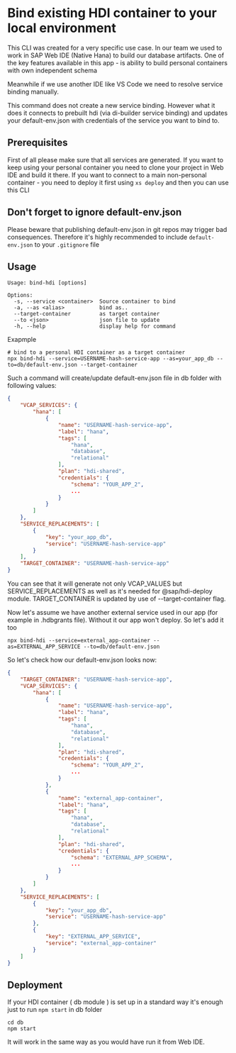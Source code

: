 # Bind existing HDI container to your local environment

This CLI was created for a very specific use case. In our team we used to work in SAP Web IDE (Native Hana) to build our database artifacts. One of the key features available in this app - is ability to build personal containers with own independent schema

Meanwhile if we use another IDE like VS Code we need to resolve service binding manually.

This command does not create a new service binding. However what it does it connects to prebuilt hdi (via di-builder service binding) and updates your default-env.json with credentials of the service you want to bind to.

## Prerequisites
First of all please make sure that all services are generated. If you want to keep using your personal container you need to clone your project in Web IDE and build it there. If you want to connect to a main non-personal container - you need to deploy it first using `xs deploy` and then you can use this CLI

## Don't forget to ignore default-env.json
Please beware that publishing default-env.json in git repos may trigger bad consequences. Therefore it's highly recommended to include `default-env.json` to your `.gitignore` file

## Usage
```
Usage: bind-hdi [options]

Options:
  -s, --service <container>  Source container to bind
  -a, --as <alias>           bind as..
  --target-container         as target container
  --to <json>                json file to update
  -h, --help                 display help for command
```

Exapmple
```
# bind to a personal HDI container as a target container
npx bind-hdi --service=USERNAME-hash-service-app --as=your_app_db --to=db/default-env.json --target-container
```
Such a command will create/update default-env.json file in db folder with following values:
```json
{
	"VCAP_SERVICES": {
		"hana": [
			{
				"name": "USERNAME-hash-service-app",
				"label": "hana",
				"tags": [
					"hana",
					"database",
					"relational"
				],
				"plan": "hdi-shared",
				"credentials": {
					"schema": "YOUR_APP_2",
                    ...					
				}
			}
		]
	},
	"SERVICE_REPLACEMENTS": [
		{
			"key": "your_app_db",
			"service": "USERNAME-hash-service-app"
		}
	],
	"TARGET_CONTAINER": "USERNAME-hash-service-app"
}
```

You can see that it will generate not only VCAP_VALUES but SERVICE_REPLACEMENTS as well as it's needed for @sap/hdi-deploy module. TARGET_CONTAINER is updated by use of --target-container flag.

Now let's assume we have another external service used in our app (for example in .hdbgrants file). Without it our app won't deploy. So let's add it too 

```
npx bind-hdi --service=external_app-container --as=EXTERNAL_APP_SERVICE --to=db/default-env.json
```

So let's check how our default-env.json looks now:
```json
{
	"TARGET_CONTAINER": "USERNAME-hash-service-app",
	"VCAP_SERVICES": {
		"hana": [
			{
				"name": "USERNAME-hash-service-app",
				"label": "hana",
				"tags": [
					"hana",
					"database",
					"relational"
				],
				"plan": "hdi-shared",
				"credentials": {
					"schema": "YOUR_APP_2",
					...
				}
			},
			{
				"name": "external_app-container",
				"label": "hana",
				"tags": [
					"hana",
					"database",
					"relational"
				],
				"plan": "hdi-shared",
				"credentials": {
					"schema": "EXTERNAL_APP_SCHEMA",
					...
				}
			}
		]
	},
	"SERVICE_REPLACEMENTS": [
		{
			"key": "your_app_db",
			"service": "USERNAME-hash-service-app"
		},
		{
			"key": "EXTERNAL_APP_SERVICE",
			"service": "external_app-container"
		}
	]
}
```

## Deployment
If your HDI container ( db module ) is set up in a standard way it's enough just to run `npm start` in db folder
```
cd db
npm start
```
It will work in the same way as you would have run it from Web IDE.




